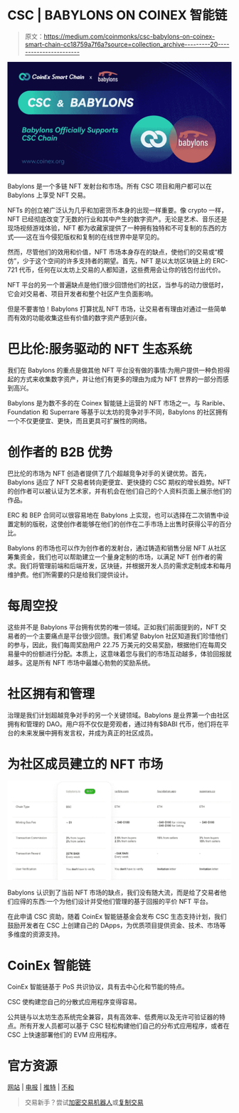 # CSC | BABYLONS ON COINEX 智能链

> 原文：<https://medium.com/coinmonks/csc-babylons-on-coinex-smart-chain-cc18759a7f6a?source=collection_archive---------20----------------------->

![](img/725222d8bb1a89507db9f109b05a3a8a.png)

Babylons 是一个多链 NFT 发射台和市场。所有 CSC 项目和用户都可以在 Babylons 上享受 NFT 交易。

NFTs 的创立被广泛认为几乎和加密货币本身的出现一样重要。像 crypto 一样，NFT 已经彻底改变了无数的行业和其中产生的数字资产。无论是艺术、音乐还是现场视频游戏体验，NFT 都为收藏家提供了一种拥有独特和不可复制的东西的方式——这在当今侵犯版权和复制的在线世界中是罕见的。

然而，尽管他们的效用和价值，NFT 市场本身存在的缺点，使他们的交易或“模仿”，少于这个空间的许多支持者的期望。首先，NFT 是以太坊区块链上的 ERC-721 代币，任何在以太坊上交易的人都知道，这些费用会让你的钱包付出代价。

NFT 平台的另一个普遍缺点是他们很少回馈他们的社区，当参与的动力很低时，它会对交易者、项目开发者和整个社区产生负面影响。

但是不要害怕！Babylons 打算扰乱 NFT 市场，让交易者有理由对通过一些简单而有效的功能收集这些有价值的数字资产感到兴奋。

# 巴比伦:服务驱动的 NFT 生态系统

我们在 Babylons 的重点是做其他 NFT 平台没有做的事情:为用户提供一种负担得起的方式来收集数字资产，并让他们有更多的理由为成为 NFT 世界的一部分而感到高兴。

Babylons 是为数不多的在 Coinex 智能链上运营的 NFT 市场之一。与 Rarible、Foundation 和 Superrare 等基于以太坊的竞争对手不同，Babylons 的社区拥有一个不仅更便宜、更快，而且更具可扩展性的网络。

# 创作者的 B2B 优势

巴比伦的市场为 NFT 创造者提供了几个超越竞争对手的关键优势。首先，Babylons 适应了 NFT 交易者转向更便宜、更快捷的 CSC 期权的增长趋势。NFT 的创作者可以被认证为艺术家，并有机会在他们自己的个人资料页面上展示他们的作品。

ERC 和 BEP 合同可以很容易地在 Babylons 上实现，也可以选择在二次销售中设置定制的版税，这使创作者能够在他们的创作在二手市场上出售时获得公平的百分比。

Babylons 的市场也可以作为创作者的发射台，通过铸造和销售分层 NFT 从社区筹集资金，我们也可以帮助建立一个量身定制的市场，以满足 NFT 创作者的需求。我们将管理前端和后端开发，区块链，并根据开发人员的需求定制成本和每月维护费。他们所需要的只是给我们提供设计。

# 每周空投

这些并不是 Babylons 平台拥有优势的唯一领域。正如我们前面提到的，NFT 交易者的一个主要痛点是平台很少回馈。我们希望 Babylon 社区知道我们珍惜他们的参与，因此，我们每周奖励用户 22.75 万美元的交易奖励，根据他们在每周交易量中的份额进行分配。本质上，这意味着您与我们的市场互动越多，体验回报就越多。这是所有 NFT 市场中最雄心勃勃的奖励系统。

# 社区拥有和管理

治理是我们计划超越竞争对手的另一个关键领域。Babylons 是业界第一个由社区拥有和管理的 DAO。用户将不仅仅是旁观者，通过持有$BABI 代币，他们将在平台的未来发展中拥有发言权，并成为真正的社区成员。

# 为社区成员建立的 NFT 市场

![](img/f925b9f1aa78db53d8c15e1885179e85.png)

Babylons 认识到了当前 NFT 市场的缺点，我们没有随大流，而是给了交易者他们应得的东西:一个为他们设计并受他们管理的基于回报的平价 NFT 平台。

在此申请 CSC 资助，随着 CoinEx 智能链基金会发布 CSC 生态支持计划，我们鼓励开发者在 CSC 上创建自己的 DApps，为优质项目提供资金、技术、市场等多维度的资源支持。

# CoinEx 智能链

CoinEx 智能链基于 PoS 共识协议，具有去中心化和节能的特点。

CSC 使构建您自己的分散式应用程序变得容易。

公共链与以太坊生态系统完全兼容，具有高效率、低费用以及无许可验证器的特点。所有开发人员都可以基于 CSC 轻松构建他们自己的分布式应用程序，或者在 CSC 上快速部署他们的 EVM 应用程序。

# 官方资源

[网站](http://www.coinex.org/) | [电报](https://t.me/CoinExChain) | [推特](https://twitter.com/CoinEx_CSC) | [不和](https://discord.gg/5uBGRW9qSp)

> 交易新手？尝试[加密交易机器人](/coinmonks/crypto-trading-bot-c2ffce8acb2a)或[复制交易](/coinmonks/top-10-crypto-copy-trading-platforms-for-beginners-d0c37c7d698c)